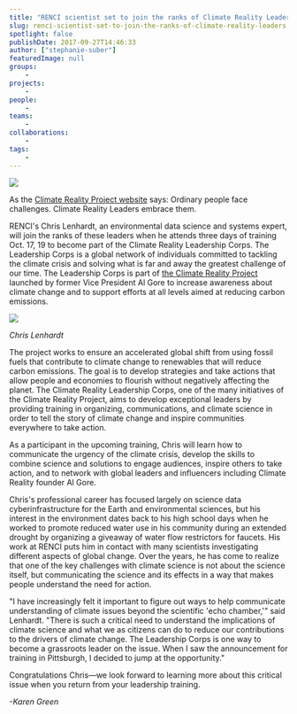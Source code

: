 ```yaml
---
title: "RENCI scientist set to join the ranks of Climate Reality Leaders"
slug: renci-scientist-set-to-join-the-ranks-of-climate-reality-leaders
spotlight: false
publishDate: 2017-09-27T14:46:33
author: ["stephanie-suber"]
featuredImage: null
groups:
    - 
projects:
    - 
people:
    - 
teams: 
    - 
collaborations:
    - 
tags:
    - 
---
```


![](https://renci.org/wp-content/uploads/2017/09/Screen-Shot-2017-09-27-at-2.42.38-PM-1024x447.png)

As the [Climate Reality Project website](https://www.climaterealityproject.org/leadership-corps) says: Ordinary people face challenges. Climate Reality Leaders embrace them.

RENCI's Chris Lenhardt, an environmental data science and systems expert, will join the ranks of these leaders when he attends three days of training Oct. 17, 19 to become part of the Climate Reality Leadership Corps. The Leadership Corps is a global network of individuals committed to tackling the climate crisis and solving what is far and away the greatest challenge of our time. The Leadership Corps is part of [the Climate Reality Project](https://www.climaterealityproject.org/) launched by former Vice President Al Gore to increase awareness about climate change and to support efforts at all levels aimed at reducing carbon emissions.

![](https://renci.org/wp-content/uploads/2017/09/ChrisLenhardt-copy-2.png)

_Chris Lenhardt_

The project works to ensure an accelerated global shift from using fossil fuels that contribute to climate change to renewables that will reduce carbon emissions. The goal is to develop strategies and take actions that allow people and economies to flourish without negatively affecting the planet. The Climate Reality Leadership Corps, one of the many initiatives of the Climate Reality Project, aims to develop exceptional leaders by providing training in organizing, communications, and climate science in order to tell the story of climate change and inspire communities everywhere to take action.

As a participant in the upcoming training, Chris will learn how to communicate the urgency of the climate crisis, develop the skills to combine science and solutions to engage audiences, inspire others to take action, and to network with global leaders and influencers including Climate Reality founder Al Gore.

Chris's professional career has focused largely on science data cyberinfrastructure for the Earth and environmental sciences, but his interest in the environment dates back to his high school days when he worked to promote reduced water use in his community during an extended drought by organizing a giveaway of water flow restrictors for faucets. His work at RENCI puts him in contact with many scientists investigating different aspects of global change. Over the years, he has come to realize that one of the key challenges with climate science is not about the science itself, but communicating the science and its effects in a way that makes people understand the need for action.

"I have increasingly felt it important to figure out ways to help communicate understanding of climate issues beyond the scientific 'echo chamber,'" said Lenhardt. "There is such a critical need to understand the implications of climate science and what we as citizens can do to reduce our contributions to the drivers of climate change. The Leadership Corps is one way to become a grassroots leader on the issue. When I saw the announcement for training in Pittsburgh, I decided to jump at the opportunity."

Congratulations Chris—we look forward to learning more about this critical issue when you return from your leadership training.

_-Karen Green_